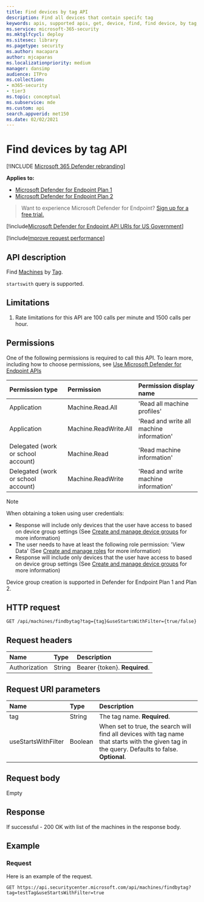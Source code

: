 ```yaml
---
title: Find devices by tag API
description: Find all devices that contain specifc tag
keywords: apis, supported apis, get, device, find, find device, by tag, tag
ms.service: microsoft-365-security
ms.mktglfcycl: deploy
ms.sitesec: library
ms.pagetype: security
ms.author: macapara
author: mjcaparas
ms.localizationpriority: medium
manager: dansimp
audience: ITPro
ms.collection: 
- m365-security
- tier3
ms.topic: conceptual
ms.subservice: mde
ms.custom: api
search.appverid: met150
ms.date: 02/02/2021
---
```


# Find devices by tag API

[!INCLUDE [Microsoft 365 Defender rebranding](../../includes/microsoft-defender.md)]


**Applies to:** 
- [Microsoft Defender for Endpoint Plan 1](https://go.microsoft.com/fwlink/?linkid=2154037)
- [Microsoft Defender for Endpoint Plan 2](https://go.microsoft.com/fwlink/?linkid=2154037)

> Want to experience Microsoft Defender for Endpoint? [Sign up for a free trial.](https://signup.microsoft.com/create-account/signup?products=7f379fee-c4f9-4278-b0a1-e4c8c2fcdf7e&ru=https://aka.ms/MDEp2OpenTrial?ocid=docs-wdatp-exposedapis-abovefoldlink)

[!include[Microsoft Defender for Endpoint API URIs for US Government](../../includes/microsoft-defender-api-usgov.md)]

[!include[Improve request performance](../../includes/improve-request-performance.md)]

## API description

Find [Machines](machine.md) by [Tag](machine-tags.md).

`startswith` query is supported.

## Limitations

1. Rate limitations for this API are 100 calls per minute and 1500 calls per hour.

## Permissions

One of the following permissions is required to call this API. To learn more, including how to choose permissions, see [Use Microsoft Defender for Endpoint APIs](apis-intro.md)

Permission type|Permission|Permission display name
:---|:---|:---
Application|Machine.Read.All|'Read all machine profiles'
Application|Machine.ReadWrite.All|'Read and write all machine information'
Delegated (work or school account)|Machine.Read|'Read machine information'
Delegated (work or school account)|Machine.ReadWrite|'Read and write machine information'

> [!NOTE]
> When obtaining a token using user credentials:
>
> - Response will include only devices that the user have access to based on device group settings (See [Create and manage device groups](machine-groups.md) for more information)
> - The user needs to have at least the following role permission: 'View Data' (See [Create and manage roles](user-roles.md) for more information)
> - Response will include only devices that the user have access to based on device group settings (See [Create and manage device groups](machine-groups.md) for more information)
>
> Device group creation is supported in Defender for Endpoint Plan 1 and Plan 2.

## HTTP request

```http
GET /api/machines/findbytag?tag={tag}&useStartsWithFilter={true/false}
```

## Request headers

Name|Type|Description
:---|:---|:---
Authorization|String|Bearer {token}. **Required**.

## Request URI parameters

Name|Type|Description
:---|:---|:---
tag|String|The tag name. **Required**.
useStartsWithFilter|Boolean|When set to true, the search will find all devices with tag name that starts with the given tag in the query. Defaults to false. **Optional**.

## Request body

Empty

## Response

If successful - 200 OK with list of the machines in the response body.

## Example

### Request

Here is an example of the request.

```http
GET https://api.securitycenter.microsoft.com/api/machines/findbytag?tag=testTag&useStartsWithFilter=true
```

